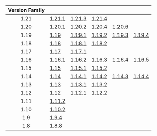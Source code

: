 | Version Family | | | | | |
|:---:|---|---|---|---|---|
| 1.21 | [1.21.1](https://github.com/BaldGang/spigot-build/releases/download/20250119/spigot-1.21.1.jar) | [1.21.3](https://github.com/BaldGang/spigot-build/releases/download/20250119/spigot-1.21.3.jar) | [1.21.4](https://github.com/BaldGang/spigot-build/releases/download/20250119/spigot-1.21.4.jar) | | |
| 1.20 | [1.20.1](https://github.com/BaldGang/spigot-build/releases/download/20250119/spigot-1.20.1.jar) | [1.20.2](https://github.com/BaldGang/spigot-build/releases/download/20250119/spigot-1.20.2.jar) | [1.20.4](https://github.com/BaldGang/spigot-build/releases/download/20250119/spigot-1.20.4.jar) | [1.20.6](https://github.com/BaldGang/spigot-build/releases/download/20250119/spigot-1.20.6.jar) | |
| 1.19 | [1.19](https://github.com/BaldGang/spigot-build/releases/download/20250119/spigot-1.19.jar) | [1.19.1](https://github.com/BaldGang/spigot-build/releases/download/20250119/spigot-1.19.1.jar) | [1.19.2](https://github.com/BaldGang/spigot-build/releases/download/20250119/spigot-1.19.2.jar) | [1.19.3](https://github.com/BaldGang/spigot-build/releases/download/20250119/spigot-1.19.3.jar) | [1.19.4](https://github.com/BaldGang/spigot-build/releases/download/20250119/spigot-1.19.4.jar) |
| 1.18 | [1.18](https://github.com/BaldGang/spigot-build/releases/download/20250119/spigot-1.18.jar) | [1.18.1](https://github.com/BaldGang/spigot-build/releases/download/20250119/spigot-1.18.1.jar) | [1.18.2](https://github.com/BaldGang/spigot-build/releases/download/20250119/spigot-1.18.2.jar) | | |
| 1.17 | [1.17](https://github.com/BaldGang/spigot-build/releases/download/20250119/spigot-1.17.jar) | [1.17.1](https://github.com/BaldGang/spigot-build/releases/download/20250119/spigot-1.17.1.jar) | | | |
| 1.16 | [1.16.1](https://github.com/BaldGang/spigot-build/releases/download/20250119/spigot-1.16.1.jar) | [1.16.2](https://github.com/BaldGang/spigot-build/releases/download/20250119/spigot-1.16.2.jar) | [1.16.3](https://github.com/BaldGang/spigot-build/releases/download/20250119/spigot-1.16.3.jar) | [1.16.4](https://github.com/BaldGang/spigot-build/releases/download/20250119/spigot-1.16.4.jar) | [1.16.5](https://github.com/BaldGang/spigot-build/releases/download/20250119/spigot-1.16.5.jar) |
| 1.15 | [1.15](https://github.com/BaldGang/spigot-build/releases/download/20250119/spigot-1.15.jar) | [1.15.1](https://github.com/BaldGang/spigot-build/releases/download/20250119/spigot-1.15.1.jar) | [1.15.2](https://github.com/BaldGang/spigot-build/releases/download/20250119/spigot-1.15.2.jar) | | |
| 1.14 | [1.14](https://github.com/BaldGang/spigot-build/releases/download/20250119/spigot-1.14.jar) | [1.14.1](https://github.com/BaldGang/spigot-build/releases/download/20250119/spigot-1.14.1.jar) | [1.14.2](https://github.com/BaldGang/spigot-build/releases/download/20250119/spigot-1.14.2.jar) | [1.14.3](https://github.com/BaldGang/spigot-build/releases/download/20250119/spigot-1.14.3.jar) | [1.14.4](https://github.com/BaldGang/spigot-build/releases/download/20250119/spigot-1.14.4.jar) |
| 1.13 | [1.13](https://github.com/BaldGang/spigot-build/releases/download/20250119/spigot-1.13.jar) | [1.13.1](https://github.com/BaldGang/spigot-build/releases/download/20250119/spigot-1.13.1.jar) | [1.13.2](https://github.com/BaldGang/spigot-build/releases/download/20250119/spigot-1.13.2.jar) | | |
| 1.12 | [1.12](https://github.com/BaldGang/spigot-build/releases/download/20250119/spigot-1.12.jar) | [1.12.1](https://github.com/BaldGang/spigot-build/releases/download/20250119/spigot-1.12.1.jar) | [1.12.2](https://github.com/BaldGang/spigot-build/releases/download/20250119/spigot-1.12.2.jar) | | |
| 1.11 | [1.11.2](https://github.com/BaldGang/spigot-build/releases/download/20250119/spigot-1.11.2.jar) | | | | |
| 1.10 | [1.10.2](https://github.com/BaldGang/spigot-build/releases/download/20250119/spigot-1.10.2.jar) | | | | |
| 1.9 | [1.9.4](https://github.com/BaldGang/spigot-build/releases/download/20250119/spigot-1.9.4.jar) | | | | |
| 1.8 | [1.8.8](https://github.com/BaldGang/spigot-build/releases/download/20250119/spigot-1.8.8.jar) | | | | |
